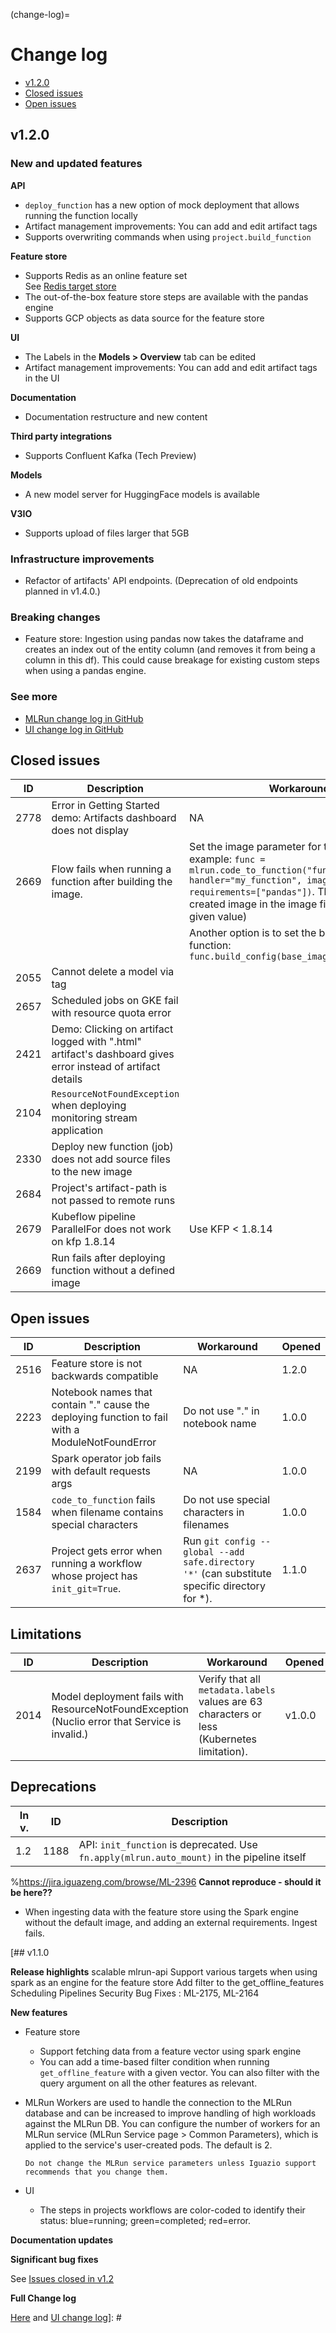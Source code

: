 (change-log)=
# Change log
- [v1.2.0](#v1-2-0)
- [Closed issues](#closed-issues)
- [Open issues](#open-issues)


## v1.2.0

### New and updated features

**API**
- `deploy_function` has a new option of mock deployment that allows running the function locally
- Artifact management improvements: You can add and edit artifact tags
- Supports overwriting commands when using `project.build_function`

**Feature store**
- Supports Redis as an online feature set 
<br>See [Redis target store](../data-prep/ingest-data-fs.html#redis-target-store-tech-preview)
- The out-of-the-box feature store steps are available with the pandas engine
- Supports GCP objects as data source for the feature store

**UI**
- The Labels in the **Models > Overview** tab can be edited 
- Artifact management improvements: You can add and edit artifact tags in the UI

**Documentation**
- Documentation restructure and new content

**Third party integrations**
- Supports Confluent Kafka (Tech Preview)

**Models**
- A new model server for HuggingFace models is available

**V3IO**
- Supports upload of files larger that 5GB


### Infrastructure improvements
- Refactor of artifacts' API endpoints. (Deprecation of old endpoints planned in v1.4.0.)


### Breaking changes

- Feature store: Ingestion using pandas now takes the dataframe and creates an index out of the entity column (and removes it from 
being a column in this df). This could cause breakage for existing custom steps when using a pandas engine.





### See more
- [MLRun change log in GitHub](https://github.com/mlrun/mlrun/releases/tag/v1.2)
- [UI change log in GitHub](https://github.com/mlrun/ui/releases/tag/v1.2)

## Closed issues

| ID   | Description                                                    | Workaround                  | Opened | Closed |
|----- | ---------------------------------------------------------------|----------------------------------|-----------|-----------|      
| 2778 | Error in Getting Started demo: Artifacts dashboard does not display | NA                               | 1.0.4  | 1.2.0  |
| 2669 | Flow fails when running a function after building the image.          | Set the image parameter for the runtime, for example: ```func = mlrun.code_to_function("func4", kind="job", handler="my_function", image="mlrun/mlrun", requirements=["pandas"])```. This sets the created image in the image field (replaces the given value)                          | 1.0.0     | 1.2.0    |
|      |                                                        | Another option is to set the base image for the function: ```func.build_config(base_image="mlrun/mlrun")```  |       |      | 
| 2055 | Cannot delete a model via tag                                  |                                       | 1.0.0     |  1.2.0    |
| 2657 | Scheduled jobs on GKE fail with resource quota error           |                                       | 1.0.0     | 1.2.0 |
| 2421 | Demo: Clicking on artifact logged with ".html" artifact's dashboard gives error instead of artifact details |          | 1.2.0     | 1.1.0 |
| 2104 | `ResourceNotFoundException` when deploying monitoring stream application |                             | 1.0.0     | 1.2.0  |
| 2330 | Deploy new function (job) does not add source files to the new image |                                       | 1.0.0     | 1.2.0 |
| 2684 |  Project's artifact-path is not passed to remote runs   |                                       | 0.10.0     | 1.2.0 |
| 2679 |  Kubeflow pipeline ParallelFor does not work on kfp 1.8.14      |  Use KFP < 1.8.14               | 1.1.0     | 1.2.0 |
| 2669 | Run fails after deploying function without a defined image           |                                       | 1.0.4     | 1.2.0 |


## Open issues

| ID   | Description                                            | Workaround                                    | Opened  |
| ---- | -------------------------------------------------------| ------------------------------------ | ----------- |
| 2516 | Feature store is not backwards compatible              |  NA                                   | 1.2.0      |
| 2223 | Notebook names that contain "." cause the deploying function to fail with a ModuleNotFoundError | Do not use "." in notebook name | 1.0.0  |
| 2199 | Spark operator job fails with default requests args                                          | NA               | 1.0.0      |
| 1584 | `code_to_function` fails when filename contains special characters                           | Do not use special characters in filenames | 1.0.0      |
| 2637 | Project gets error when running a workflow whose project has `init_git=True`.                |Run `git config --global --add safe.directory '*'` (can substitute specific directory for *).                             | 1.1.0 |








## Limitations


| ID   | Description                                                    | Workaround                           | Opened | 
| ----- | -------------------------------------------------------------- | ------------------------------------ | ----------|      
| 2014 | Model deployment fails with ResourceNotFoundException (Nuclio error that Service <name> is invalid.) | Verify that all `metadata.labels` values are 63 characters or less (Kubernetes limitation). |  v1.0.0  |
 

## Deprecations

| In v.  | ID |Description                                                          |
|------ | ---- | --------------------------------------------------------------------|
| 1.2  | 1188 |API: `init_function` is deprecated. Use `fn.apply(mlrun.auto_mount)` in the pipeline itself |


%https://jira.iguazeng.com/browse/ML-2396
**Cannot reproduce - should it be here??**
- When ingesting data with the feature store using the Spark engine without the default image, and adding an external requirements. Ingest fails.
    
[## v1.1.0

**Release highlights**
scalable mlrun-api
Support various targets when using spark as an engine for the feature store
Add filter to the get_offline_features
Scheduling Pipelines
Security Bug Fixes : ML-2175, ML-2164


**New features**

- Feature store
   - Support fetching data from a feature vector using spark engine
   - You can add a time-based filter condition when running `get_offline_feature` with a given vector. You can also filter with the query argument on all the other features as relevant.
- MLRun 
   Workers are used to handle the connection to the MLRun database and can be increased to improve handling of high workloads 
   against the MLRun DB. You can configure the number of workers for an MLRun service (MLRun Service page > Common Parameters), 
   which is applied to the service's user-created pods. The default is 2. 

   ```{admonition} Warning
   Do not change the MLRun service parameters unless Iguazio support recommends that you change them.
   ```
- UI
   - The steps in projects workflows are color-coded to identify their status: blue=running; green=completed; red=error.

**Documentation updates**

**Significant bug fixes**

See [Issues closed in v1.2](#issues-closed-in-v1-2)

**Full Change log**

[Here](https://github.com/mlrun/mlrun/releases/tag/v1.1.0) and [UI change log](https://github.com/mlrun/ui/releases/tag/v1.1.0)]: #
   
